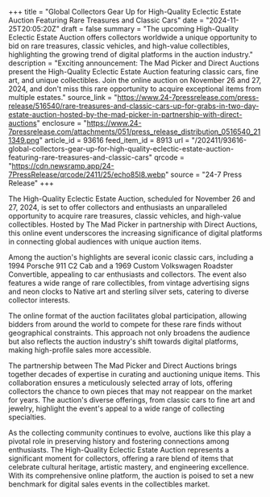 +++
title = "Global Collectors Gear Up for High-Quality Eclectic Estate Auction Featuring Rare Treasures and Classic Cars"
date = "2024-11-25T20:05:20Z"
draft = false
summary = "The upcoming High-Quality Eclectic Estate Auction offers collectors worldwide a unique opportunity to bid on rare treasures, classic vehicles, and high-value collectibles, highlighting the growing trend of digital platforms in the auction industry."
description = "Exciting announcement: The Mad Picker and Direct Auctions present the High-Quality Eclectic Estate Auction featuring classic cars, fine art, and unique collectibles. Join the online auction on November 26 and 27, 2024, and don't miss this rare opportunity to acquire exceptional items from multiple estates."
source_link = "https://www.24-7pressrelease.com/press-release/516540/rare-treasures-and-classic-cars-up-for-grabs-in-two-day-estate-auction-hosted-by-the-mad-picker-in-partnership-with-direct-auctions"
enclosure = "https://www.24-7pressrelease.com/attachments/051/press_release_distribution_0516540_211349.png"
article_id = 93616
feed_item_id = 8913
url = "/202411/93616-global-collectors-gear-up-for-high-quality-eclectic-estate-auction-featuring-rare-treasures-and-classic-cars"
qrcode = "https://cdn.newsramp.app/24-7PressRelease/qrcode/2411/25/echo85I8.webp"
source = "24-7 Press Release"
+++

<p>The High-Quality Eclectic Estate Auction, scheduled for November 26 and 27, 2024, is set to offer collectors and enthusiasts an unparalleled opportunity to acquire rare treasures, classic vehicles, and high-value collectibles. Hosted by The Mad Picker in partnership with Direct Auctions, this online event underscores the increasing significance of digital platforms in connecting global audiences with unique auction items.</p><p>Among the auction's highlights are several iconic classic cars, including a 1994 Porsche 911 C2 Cab and a 1969 Custom Volkswagen Roadster Convertible, appealing to car enthusiasts and collectors. The event also features a wide range of rare collectibles, from vintage advertising signs and neon clocks to Native art and sterling silver sets, catering to diverse collector interests.</p><p>The online format of the auction facilitates global participation, allowing bidders from around the world to compete for these rare finds without geographical constraints. This approach not only broadens the audience but also reflects the auction industry's shift towards digital platforms, making high-profile sales more accessible.</p><p>The partnership between The Mad Picker and Direct Auctions brings together decades of expertise in curating and auctioning unique items. This collaboration ensures a meticulously selected array of lots, offering collectors the chance to own pieces that may not reappear on the market for years. The auction's diverse offerings, from classic cars to fine art and jewelry, highlight the event's appeal to a wide range of collecting specialties.</p><p>As the collecting community continues to evolve, auctions like this play a pivotal role in preserving history and fostering connections among enthusiasts. The High-Quality Eclectic Estate Auction represents a significant moment for collectors, offering a rare blend of items that celebrate cultural heritage, artistic mastery, and engineering excellence. With its comprehensive online platform, the auction is poised to set a new benchmark for digital sales events in the collectibles market.</p>